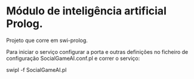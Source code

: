 # Módulo de inteligência artificial Prolog.

Projeto que corre em swi-prolog.

Para iniciar o serviço configurar a porta e outras definições no ficheiro de configuração SocialGameAI.conf.pl e correr o serviço:

swipl -f SocialGameAI.pl 
